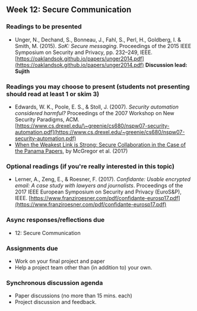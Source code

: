 ## Week 12: Secure Communication

### Readings to be presented

  - Unger, N., Dechand, S., Bonneau, J., Fahl, S., Perl, H., Goldberg, I. & Smith, M. (2015). *SoK: Secure messaging*. Proceedings of the 2015 IEEE Symposium on Security and Privacy, pp. 232–249, IEEE. [https://oaklandsok.github.io/papers/unger2014.pdf](https://oaklandsok.github.io/papers/unger2014.pdf) **Discussion lead: Sujith**


### Readings you may choose to present (students not presenting should read at least 1 or skim 3)

  - Edwards, W. K., Poole, E. S., & Stoll, J. (2007). *Security automation considered harmful?* Proceedings of the 2007 Workshop on New Security Paradigms, ACM. [https://www.cs.drexel.edu/\~greenie/cs680/nspw07-security-automation.pdf](https://www.cs.drexel.edu/~greenie/cs680/nspw07-security-automation.pdf)
  - [When the Weakest Link is Strong: Secure
Collaboration in the Case of the Panama Papers](https://www.usenix.org/system/files/conference/usenixsecurity17/sec17-mcgregor.pdf), by McGregor et al. (2017)


### Optional readings (if you're really interested in this topic)

  - Lerner, A., Zeng, E., & Roesner, F. (2017). *Confidante: Usable encrypted email: A case study with lawyers and journalists*. Proceedings of the 2017 IEEE European Symposium on Security and Privacy (EuroS\&P), IEEE. [https://www.franziroesner.com/pdf/confidante-eurosp17.pdf](https://www.franziroesner.com/pdf/confidante-eurosp17.pdf)

### Async responses/reflections due

  - 12: Secure Communication


### Assignments due

- Work on your final project and paper
- Help a project team other than (in addition to) your own.


### Synchronous discussion agenda
- Paper discussions (no more than 15 mins. each)
- Project discussion and feedback.
